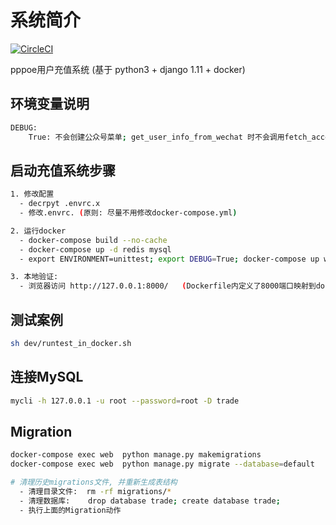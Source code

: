 # 系统简介

[![CircleCI](https://circleci.com/gh/zeroleo12345/restful_server/tree/master.svg?style=svg&circle-token=eece7116845f82f71da5effde84461ddfb3d33be)](https://circleci.com/gh/zeroleo12345/restful_server/tree/master)

pppoe用户充值系统 (基于 python3 + django 1.11 + docker)


## 环境变量说明
``` bash
DEBUG:
    True: 不会创建公众号菜单; get_user_info_from_wechat 时不会调用fetch_access_token();
```

## 启动充值系统步骤
``` bash
1. 修改配置
  - decrpyt .envrc.x
  - 修改.envrc. (原则: 尽量不用修改docker-compose.yml)

2. 运行docker
  - docker-compose build --no-cache
  - docker-compose up -d redis mysql
  - export ENVIRONMENT=unittest; export DEBUG=True; docker-compose up web     # 生产运行覆盖参数 DEBUG=False

3. 本地验证:
  - 浏览器访问 http://127.0.0.1:8000/   (Dockerfile内定义了8000端口映射到docker内的80端口)
```

## 测试案例
``` bash
sh dev/runtest_in_docker.sh
```

## 连接MySQL
``` bash
mycli -h 127.0.0.1 -u root --password=root -D trade
```

## Migration
``` bash
docker-compose exec web  python manage.py makemigrations
docker-compose exec web  python manage.py migrate --database=default

# 清理历史migrations文件, 并重新生成表结构
  - 清理目录文件:  rm -rf migrations/*
  - 清理数据库:    drop database trade; create database trade;
  - 执行上面的Migration动作
```
